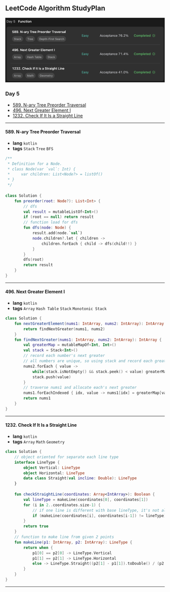 ## LeetCode Algorithm StudyPlan

<img src="../../assets/leetcode_program_lv1_day5.png" alt="leetcode_programming_skills_level1_day5" style="zoom:50%;" />

### Day 5

- [589. N-ary Tree Preorder Traversal](https://leetcode.com/problems/n-ary-tree-preorder-traversal/?envType=study-plan&id=programming-skills-i)
- [496. Next Greater Element I](https://leetcode.com/problems/next-greater-element-i/?envType=study-plan&id=programming-skills-i)
- [1232. Check If It Is a Straight Line](https://leetcode.com/problems/check-if-it-is-a-straight-line/?envType=study-plan&id=programming-skills-i)

---

#### 589. N-ary Tree Preorder Traversal

- **lang**  `kotlin` 
- **tags**  `Stack` `Tree` `BFS`

```kotlin
/**
 * Definition for a Node.
 * class Node(var `val`: Int) {
 *     var children: List<Node?> = listOf()
 * }
 */

class Solution {
    fun preorder(root: Node?): List<Int> {
        // dfs
        val result = mutableListOf<Int>()
        if (root == null) return result
        // function load for dfs
        fun dfs(node: Node) {
            result.add(node.`val`)
            node.children?.let { children ->
                children.forEach { child -> dfs(child!!) }
            }
        }
        dfs(root)
        return result
    }
}
```

---

#### 496. Next Greater Element I

- **lang**  `kotlin` 
- **tags**  `Array` `Hash Table` `Stack` `Monotonic Stack`

```kotlin
class Solution {
    fun nextGreaterElement(nums1: IntArray, nums2: IntArray): IntArray {
        return findNextGreater(nums1, nums2)
    }
    fun findNextGreater(nums1: IntArray, nums2: IntArray): IntArray {
        val greaterMap = mutableMapOf<Int, Int>()
        val stack = Stack<Int>()
        // record each number's next greater
        // all numbers are unique, so using stack and record each greater of them.
        nums2.forEach { value ->
            while(stack.isNotEmpty() && stack.peek() < value) greaterMap[stack.pop()] = value
            stack.push(value)
        }
        // traverse nums1 and allocate each's next greater
        nums1.forEachIndexed { idx, value -> nums1[idx] = greaterMap[value] ?: -1 }
        return nums1
    }
}
```

---

#### 1232. Check If It Is a Straight Line

- **lang**  `kotlin` 
- **tags**  `Array` `Math` `Geometry` 

```kotlin
class Solution {
    // object oriented for separate each line type
    interface LineType {
        object Vertical: LineType
        object Horizontal: LineType
        data class Straight(val incline: Double): LineType
    }
    
    fun checkStraightLine(coordinates: Array<IntArray>): Boolean {
        val lineType = makeLine(coordinates[0], coordinates[1])
        for (i in 2..coordinates.size-1) {
            // if one line is different with base lineType, it's not all-covered straight line
            if (makeLine(coordinates[i], coordinates[i-1]) != lineType) return false
        }
        return true
    }
    // function to make line from given 2 points
    fun makeLine(p1: IntArray, p2: IntArray): LineType {
        return when {
            p1[0] == p2[0] -> LineType.Vertical
            p1[1] == p2[1] -> LineType.Horizontal
            else -> LineType.Straight((p2[1] - p1[1]).toDouble() / (p2[0] - p1[0]))
        }
    }
}
```

---


